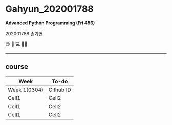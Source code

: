 # Gahyun_202001788
**Advanced Python Programming (Fri 456)**

202001788 손가현

😊 📓 💻 🧑‍🎓

---

## course 

|Week|To-do|
|--|--|
|Week 1(0304)|Github ID|
|Cell1|Cell2|
|Cell1|Cell2|
|Cell1|Cell2|
